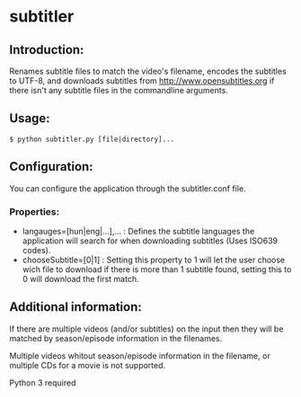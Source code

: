 subtitler
=========

Introduction:
-------------
Renames subtitle files to match the video's filename, encodes the subtitles to UTF-8,
and downloads subtitles from http://www.opensubtitles.org if there isn't any subtitle
files in the commandline arguments.

Usage:
------
```
$ python subtitler.py [file|directory]...
```

Configuration:
--------------
You can configure the application through the subtitler.conf file.

### Properties: ###
* langauges=[hun|eng|...],... : Defines the subtitle languages the application will search for when downloading subtitles (Uses ISO639 codes).
* chooseSubtitle=[0|1] : Setting this property to 1 will let the user choose wich file to download if there is more than 1 subtitle found,
  setting this to 0 will download the first match.

Additional information:
-----------------------
If there are multiple videos (and/or subtitles) on the input then they will be matched by
season/episode information in the filenames.

Multiple videos whitout season/episode information in the filename, or multiple CDs for a movie is not supported.

Python 3 required
